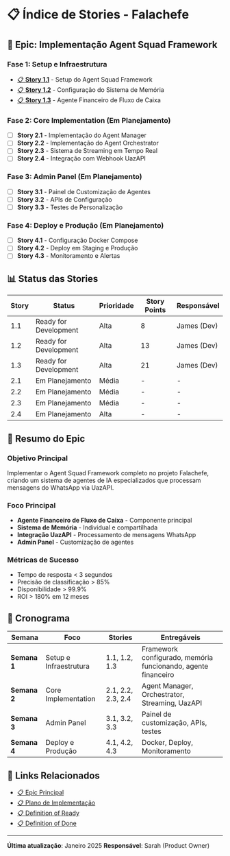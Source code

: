 # 📋 **Índice de Stories - Falachefe**

## 🎯 **Epic: Implementação Agent Squad Framework**

### **Fase 1: Setup e Infraestrutura**
- [📋 **Story 1.1**](./story-1-1-setup-agent-squad-framework.md) - Setup do Agent Squad Framework
- [📋 **Story 1.2**](./story-1-2-configuracao-sistema-memoria.md) - Configuração do Sistema de Memória
- [📋 **Story 1.3**](./story-1-3-agente-financeiro-fluxo-caixa.md) - Agente Financeiro de Fluxo de Caixa

### **Fase 2: Core Implementation** (Em Planejamento)
- [ ] **Story 2.1** - Implementação do Agent Manager
- [ ] **Story 2.2** - Implementação do Agent Orchestrator
- [ ] **Story 2.3** - Sistema de Streaming em Tempo Real
- [ ] **Story 2.4** - Integração com Webhook UazAPI

### **Fase 3: Admin Panel** (Em Planejamento)
- [ ] **Story 3.1** - Painel de Customização de Agentes
- [ ] **Story 3.2** - APIs de Configuração
- [ ] **Story 3.3** - Testes de Personalização

### **Fase 4: Deploy e Produção** (Em Planejamento)
- [ ] **Story 4.1** - Configuração Docker Compose
- [ ] **Story 4.2** - Deploy em Staging e Produção
- [ ] **Story 4.3** - Monitoramento e Alertas

## 📊 **Status das Stories**

| **Story** | **Status** | **Prioridade** | **Story Points** | **Responsável** |
|-----------|------------|----------------|------------------|-----------------|
| 1.1 | Ready for Development | Alta | 8 | James (Dev) |
| 1.2 | Ready for Development | Alta | 13 | James (Dev) |
| 1.3 | Ready for Development | Alta | 21 | James (Dev) |
| 2.1 | Em Planejamento | Média | - | - |
| 2.2 | Em Planejamento | Média | - | - |
| 2.3 | Em Planejamento | Média | - | - |
| 2.4 | Em Planejamento | Alta | - | - |

## 🎯 **Resumo do Epic**

### **Objetivo Principal**
Implementar o Agent Squad Framework completo no projeto Falachefe, criando um sistema de agentes de IA especializados que processam mensagens do WhatsApp via UazAPI.

### **Foco Principal**
- **Agente Financeiro de Fluxo de Caixa** - Componente principal
- **Sistema de Memória** - Individual e compartilhada
- **Integração UazAPI** - Processamento de mensagens WhatsApp
- **Admin Panel** - Customização de agentes

### **Métricas de Sucesso**
- Tempo de resposta < 3 segundos
- Precisão de classificação > 85%
- Disponibilidade > 99.9%
- ROI > 180% em 12 meses

## 📅 **Cronograma**

| **Semana** | **Foco** | **Stories** | **Entregáveis** |
|------------|----------|-------------|-----------------|
| **Semana 1** | Setup e Infraestrutura | 1.1, 1.2, 1.3 | Framework configurado, memória funcionando, agente financeiro |
| **Semana 2** | Core Implementation | 2.1, 2.2, 2.3, 2.4 | Agent Manager, Orchestrator, Streaming, UazAPI |
| **Semana 3** | Admin Panel | 3.1, 3.2, 3.3 | Painel de customização, APIs, testes |
| **Semana 4** | Deploy e Produção | 4.1, 4.2, 4.3 | Docker, Deploy, Monitoramento |

## 🔗 **Links Relacionados**

- [📋 Epic Principal](../epics/epic-agent-squad-framework.md)
- [📋 Plano de Implementação](../technical/PLANO-IMPLEMENTACAO-AGENT-SQUAD-FALACHEFE.md)
- [📋 Definition of Ready](./definition-of-ready.md)
- [📋 Definition of Done](./dor-summary.md)

---

**Última atualização**: Janeiro 2025
**Responsável**: Sarah (Product Owner)